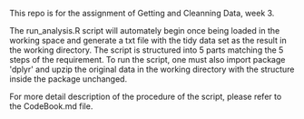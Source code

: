 This repo is for the assignment of Getting and Cleanning Data, week 3.

The run_analysis.R script will automately begin once being loaded in the working space and generate a txt file with the tidy data set as the result in the working directory. The script is structured into 5 parts matching the 5 steps of the requirement. To run the script, one must also import package 'dplyr' and upzip the original data in the working directory with the structure inside the package unchanged.

For more detail description of the procedure of the script, please refer to the CodeBook.md file.